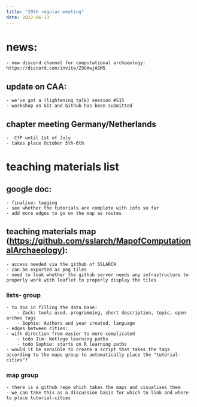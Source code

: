 ```yaml
---
title: "20th regular meeting"
date: 2022-06-13
--- 
```


# news:
    - new discord channel for computational archaeology: https://discord.com/invite/Z9UXwjASM5

## update on CAA:
    - we've got a (lightening talk) session #S15
    - workshop on Git and Github has been submitted

## chapter meeting Germany/Netherlands 
    -  CfP until 1st of July 
    - takes place October 5th-6th

# teaching materials list

## google doc:
    - finalise: tagging
    - see whether the tutorials are complete with info so far
    - add more edges to go on the map as routes

## teaching materials map (https://github.com/sslarch/MapofComputationalArchaeology):
    - access needed via the github of SSLARCH
    - can be exported as png tiles
    - need to look whether the github server needs any infrastructure to properly work with leaflet to properly display the tiles

### lists- group
    - to dos in filling the data base:
        - Zack: tools used, programming, short description, topic, open archeo tags
        - Sophie: Authors and year created, language
    - edges between cities: 
    - with direction from easier to more complicated
        - todo Jim: Netlogo learning paths
        - todo Sophie: starts on R learning paths
    - would it be sensible to create a script that takes the tags according to the maps group to automatically place the "tutorial-cities"? 

 
### map group 
    - there is a github repo which takes the maps and visualises them
    - we can take this as a discussion basis for which to link and where to place tutorial-cities
